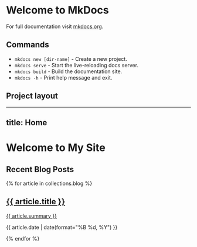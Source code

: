 # Welcome to MkDocs

For full documentation visit [mkdocs.org](https://www.mkdocs.org).

## Commands

* `mkdocs new [dir-name]` - Create a new project.
* `mkdocs serve` - Start the live-reloading docs server.
* `mkdocs build` - Build the documentation site.
* `mkdocs -h` - Print help message and exit.

## Project layout

---
title: Home
---

# Welcome to My Site

<!-- Other content for your homepage -->

## Recent Blog Posts

<div class="md-content">
  <div class="blog-grid">
    {% for article in collections.blog %} 
    <div class="blog-card">
      <a href="{{ article.url | url }}">
        <h2>{{ article.title }}</h2> 
        <p>{{ article.summary }}</p>
      </a>
      <p class="blog-date">{{ article.date | date(format="%B %d, %Y") }}</p>
    </div>
    {% endfor %} 
  </div>
</div>